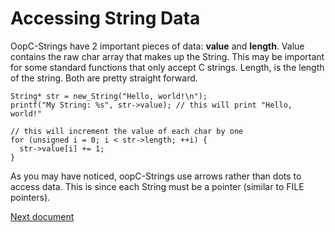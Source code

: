 # Accessing String Data
OopC-Strings have 2 important pieces of data: **value** and **length**. Value contains the raw char array that makes up the String. This may be important for some standard functions that only accept C strings. Length, is the length of the string. Both are pretty straight forward.

```
String* str = new_String("Hello, world!\n");
printf("My String: %s", str->value); // this will print "Hello, world!"

// this will increment the value of each char by one
for (unsigned i = 0; i < str->length; ++i) {
  str->value[i] += 1;
}
```

As you may have noticed, oopC-Strings use arrows rather than dots to access data. This is since each String must be a pointer (similar to FILE pointers).

[Next document](./3_common_methods.md)
